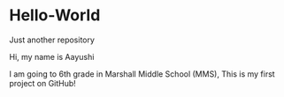 # Hello-World
Just another repository

Hi, my name is Aayushi

I am going to 6th grade in Marshall Middle School (MMS), This is my first project on GitHub!


